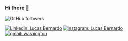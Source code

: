 ### Hi there 👋
<img alt="GitHub followers" src="https://img.shields.io/github/followers/lucasbernardo95?color=red&logoColor=blue&style=plastic">

[![Linkedin: Lucas Bernardo](https://img.shields.io/badge/-Linkedin-0e76a8?style=flat-square&logo=linkedin&logoColor=white)](https://www.linkedin.com/in/lucas-bernnardo/)
[![instagram: Lucas Bernardo](https://img.shields.io/badge/-Instagram-dd2a7b?style=flat-square&logo=instagram&logoColor=white)](https://www.instagram.com/lucas.bernnardo/)
[![gmail: washington](https://img.shields.io/badge/-Gmail-d44638?style=flat-square&logo=gmail&logoColor=white)](mailto:lucasbernardo95@gmail.com)
<!--
**lucasbernardo95/lucasbernardo95** is a ✨ _special_ ✨ repository because its `README.md` (this file) appears on your GitHub profile.

Here are some ideas to get you started:

- 🔭 I’m currently working on ...
- 🌱 I’m currently learning ...
- 👯 I’m looking to collaborate on ...
- 🤔 I’m looking for help with ...
- 💬 Ask me about ...
- 📫 How to reach me: ...
- 😄 Pronouns: ...
- ⚡ Fun fact: ...
-->
